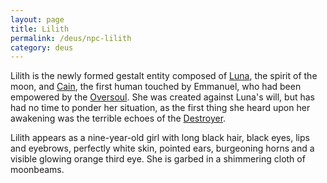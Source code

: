 ```yaml
---
layout: page
title: Lilith
permalink: /deus/npc-lilith
category: deus
---
```

Lilith is the newly formed gestalt entity composed of [Luna](npc-luna), the spirit of the moon, and [Cain](npc-cain), the first human touched by Emmanuel, who had been empowered by the [Oversoul](npc-oversoul). She was created against Luna's will, but has had no time to ponder her situation, as the first thing she heard upon her awakening was the terrible echoes of the [Destroyer](npc-destroyer).

Lilith appears as a nine-year-old girl with long black hair, black eyes, lips and eyebrows, perfectly white skin, pointed ears, burgeoning horns and a visible glowing orange third eye. She is garbed in a shimmering cloth of moonbeams.
